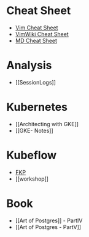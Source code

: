
# Cheat Sheet

- [Vim Cheat Sheet](https://vim.rtorr.com/)
- [VimWiki Cheat Sheet](http://thedarnedestthing.com/vimwiki%20cheatsheet)
- [MD Cheat Sheet](https://github.com/adam-p/markdown-here/wiki/Markdown-Cheatsheet)

# Analysis

- [[SessionLogs]]

# Kubernetes

- [[Architecting with GKE]]
- [[GKE- Notes]]

# Kubeflow
- [FKP](FKP)
- [[workshop]]

# Book

- [[Art of Postgres]] - PartIV
- [[Art of Postgres - PartV]]
